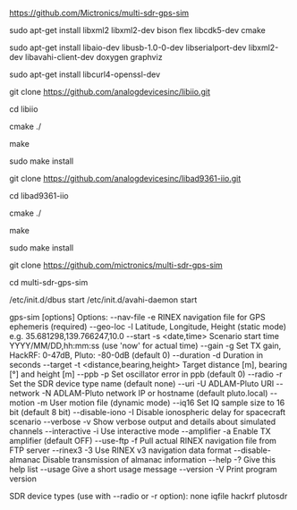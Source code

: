 
https://github.com/Mictronics/multi-sdr-gps-sim

sudo apt-get install libxml2 libxml2-dev bison flex libcdk5-dev cmake

sudo apt-get install libaio-dev libusb-1.0-0-dev libserialport-dev libxml2-dev libavahi-client-dev doxygen graphviz

sudo apt-get install libcurl4-openssl-dev


git clone https://github.com/analogdevicesinc/libiio.git

cd libiio

cmake ./

make

sudo make install


git clone https://github.com/analogdevicesinc/libad9361-iio.git

cd libad9361-iio

cmake ./

make

sudo make install

git clone https://github.com/mictronics/multi-sdr-gps-sim

cd multi-sdr-gps-sim

/etc/init.d/dbus start
/etc/init.d/avahi-daemon start


gps-sim [options]
Options:
--nav-file          -e  <filename> RINEX navigation file for GPS ephemeris (required)
--geo-loc           -l  <location> Latitude, Longitude, Height (static mode) e.g. 35.681298,139.766247,10.0
--start             -s  <date,time> Scenario start time YYYY/MM/DD,hh:mm:ss (use 'now' for actual time)
--gain              -g  <gain> Set TX gain, HackRF: 0-47dB, Pluto: -80-0dB (default 0)
--duration          -d  <seconds> Duration in seconds
--target            -t  <distance,bearing,height> Target distance [m], bearing [°] and height [m]
--ppb               -p  <ppb> Set oscillator error in ppb (default 0)
--radio             -r  <name> Set the SDR device type name (default none)
--uri               -U  <uri> ADLAM-Pluto URI
--network           -N  <network> ADLAM-Pluto network IP or hostname (default pluto.local)
--motion            -m  <name> User motion file (dynamic mode)
--iq16                  Set IQ sample size to 16 bit (default 8 bit)
--disable-iono      -I  Disable ionospheric delay for spacecraft scenario
--verbose           -v  Show verbose output and details about simulated channels
--interactive       -i  Use interactive mode
--amplifier         -a  Enable TX amplifier (default OFF)
--use-ftp           -f  Pull actual RINEX navigation file from FTP server
--rinex3            -3  Use RINEX v3 navigation data format
--disable-almanac       Disable transmission of almanac information
--help              -?  Give this help list
--usage                 Give a short usage message
--version           -V  Print program version

SDR device types (use with --radio or -r option):
    none
    iqfile
    hackrf
    plutosdr
